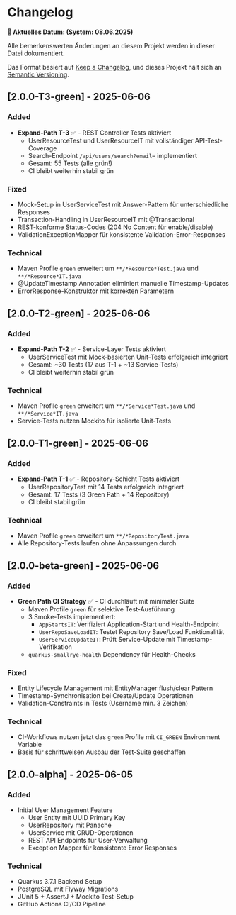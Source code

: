 # Changelog

**📅 Aktuelles Datum: <!-- AUTO_DATE --> (System: 08.06.2025)**

Alle bemerkenswerten Änderungen an diesem Projekt werden in dieser Datei dokumentiert.

Das Format basiert auf [Keep a Changelog](https://keepachangelog.com/de/1.0.0/),
und dieses Projekt hält sich an [Semantic Versioning](https://semver.org/spec/v2.0.0.html).

## [2.0.0-T3-green] - 2025-06-06

### Added
- **Expand-Path T-3** ✅ - REST Controller Tests aktiviert
  - UserResourceTest und UserResourceIT mit vollständiger API-Test-Coverage
  - Search-Endpoint `/api/users/search?email=` implementiert
  - Gesamt: 55 Tests (alle grün!)
  - CI bleibt weiterhin stabil grün

### Fixed
- Mock-Setup in UserServiceTest mit Answer-Pattern für unterschiedliche Responses
- Transaction-Handling in UserResourceIT mit @Transactional
- REST-konforme Status-Codes (204 No Content für enable/disable)
- ValidationExceptionMapper für konsistente Validation-Error-Responses

### Technical
- Maven Profile `green` erweitert um `**/*Resource*Test.java` und `**/*Resource*IT.java`
- @UpdateTimestamp Annotation eliminiert manuelle Timestamp-Updates
- ErrorResponse-Konstruktor mit korrekten Parametern

## [2.0.0-T2-green] - 2025-06-06

### Added
- **Expand-Path T-2** ✅ - Service-Layer Tests aktiviert
  - UserServiceTest mit Mock-basierten Unit-Tests erfolgreich integriert
  - Gesamt: ~30 Tests (17 aus T-1 + ~13 Service-Tests)
  - CI bleibt weiterhin stabil grün

### Technical
- Maven Profile `green` erweitert um `**/*Service*Test.java` und `**/*Service*IT.java`
- Service-Tests nutzen Mockito für isolierte Unit-Tests

## [2.0.0-T1-green] - 2025-06-06

### Added
- **Expand-Path T-1** ✅ - Repository-Schicht Tests aktiviert
  - UserRepositoryTest mit 14 Tests erfolgreich integriert
  - Gesamt: 17 Tests (3 Green Path + 14 Repository)
  - CI bleibt stabil grün

### Technical
- Maven Profile `green` erweitert um `**/*RepositoryTest.java`
- Alle Repository-Tests laufen ohne Anpassungen durch

## [2.0.0-beta-green] - 2025-06-06

### Added
- **Green Path CI Strategy** ✅ - CI durchläuft mit minimaler Suite
  - Maven Profile `green` für selektive Test-Ausführung
  - 3 Smoke-Tests implementiert:
    - `AppStartsIT`: Verifiziert Application-Start und Health-Endpoint
    - `UserRepoSaveLoadIT`: Testet Repository Save/Load Funktionalität
    - `UserServiceUpdateIT`: Prüft Service-Update mit Timestamp-Verifikation
  - `quarkus-smallrye-health` Dependency für Health-Checks

### Fixed
- Entity Lifecycle Management mit EntityManager flush/clear Pattern
- Timestamp-Synchronisation bei Create/Update Operationen
- Validation-Constraints in Tests (Username min. 3 Zeichen)

### Technical
- CI-Workflows nutzen jetzt das `green` Profile mit `CI_GREEN` Environment Variable
- Basis für schrittweisen Ausbau der Test-Suite geschaffen

## [2.0.0-alpha] - 2025-06-05

### Added
- Initial User Management Feature
  - User Entity mit UUID Primary Key
  - UserRepository mit Panache
  - UserService mit CRUD-Operationen
  - REST API Endpoints für User-Verwaltung
  - Exception Mapper für konsistente Error Responses

### Technical
- Quarkus 3.7.1 Backend Setup
- PostgreSQL mit Flyway Migrations
- JUnit 5 + AssertJ + Mockito Test-Setup
- GitHub Actions CI/CD Pipeline